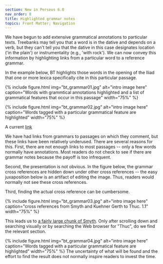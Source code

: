 ```yaml
---
section: New in Perseus 6.0
nav_order: 8
title: Highlighted grammar notes
topics: Front Matter; Navigation
---
```


We have begun to add extensive grammatical annotations to particular texts. Treebanks may tell you that a word is in the dative and depends on a verb, but they can't tell you that the dative in this case
designates location ('in the plain') or instrumentality (e.g., 'with rock'). We can now convey this information by highlighting links from a particular word to
a reference grammar.

In the example below, BT highlights those words in the opening of the Iliad that one or more lexica specifically cite in this particular passage.


{% include figure.html img="bt_grammar01.jpg" alt="intro image here" caption="Words with grammtical annotations highlighted and a list of grammatical features that occur in this passage" width="75%" %}

{% include figure.html img="bt_grammar02.jpg" alt="intro image here" caption="Words tagged with a particular grammatical feature are highlighted" width="75%" %}



A current [link](https://beyond-translation-dev.perseus.org/reader/urn:cts:greekLit:tlg0012.tlg001.perseus-grc2:1.1-1.7?mode=dictionary-entries)

We have had links from grammars to passages on which they comment, but these links have been relatively underused. There are several reasons for this. 
First, there are not enough links to most passages -- only a few words normally have annotations. Most readers do not check to see if there are grammar notes because the payoff is too infrequent.

Second, the presentation is not obvious. In the figure below, the grammar cross references are hidden down under other cross references -- the easy juxaposition below is an artifact of editing the image. Thus, readers would normally not see these cross references.

Third, finding the actual cross reference can be cumbersome.

{% include figure.html img="bt_grammar03.jpg" alt="intro image here" caption="cross references from Smyth and Kuehner Gerth to Thuc. 1.1" width="75%" %}

This leads us to [a fairly large chunk of Smyth]([url](http://www.perseus.tufts.edu/hopper/text?doc=Perseus:text:1999.04.0007:part=4:chapter=40)). Only after scrolling down and searching visually or by searching the Web browser for "Thuc", do we find the relevant section.

{% include figure.html img="bt_grammar04.jpg" alt="intro image here" caption="Words tagged with a particular grammatical feature are highlighted" width="75%" %}
The uncertainty of what will be found and the effort to find the result does not normally inspire readers to invest the time.
